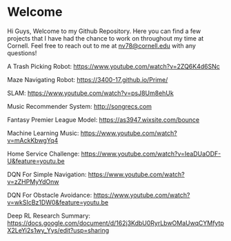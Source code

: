 # Welcome

Hi Guys, 
Welcome to my Github Repository. Here you can find a few projects that I have had the chance to work on throughout my time at Cornell. Feel free to reach out to me at nv78@cornell.edu with any questions!

A Trash Picking Robot: https://www.youtube.com/watch?v=2ZQ6K4d6SNc

Maze Navigating Robot: https://3400-17.github.io/Prime/

SLAM: https://www.youtube.com/watch?v=psJ8Um8ehUk

Music Recommender System: http://songrecs.com

Fantasy Premier League Model: https://as3947.wixsite.com/bounce

Machine Learning Music: https://www.youtube.com/watch?v=mAckKbwgYq4

Home Service Challenge: https://www.youtube.com/watch?v=IeaDUaODF-U&feature=youtu.be

DQN For Simple Navigation: https://www.youtube.com/watch?v=zZHPMyYdOnw

DQN For Obstacle Avoidance: https://www.youtube.com/watch?v=wkSIcBz1DW0&feature=youtu.be

Deep RL Research Summary: https://docs.google.com/document/d/162j3KdbU0RyrLbwOMaUwqCYMfytpX2LeYi2s1wy_Yys/edit?usp=sharing
